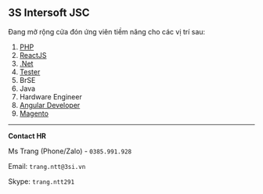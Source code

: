 3S Intersoft JSC
---

Đang mở rộng cửa đón ứng viên tiềm năng cho các vị trí sau:

1. [PHP](https://github.com/thutrang2901/3s-intersoft-jds/blob/main/php.md)
1. [ReactJS](https://github.com/thutrang2901/3s-intersoft-jds/blob/main/reactjs.md)
1. [.Net](https://github.com/thutrang2901/3s-intersoft-jds/blob/main/.Net.md)
1. [Tester](https://github.com/thutrang2901/3s-intersoft-jds/blob/main/Tester.md)
1. BrSE
1. Java
1. Hardware Engineer
1. [Angular Developer](https://github.com/thutrang2901/3s-intersoft-jds/blob/main/angular.md)
1. [Magento](https://github.com/thutrang2901/3s-intersoft-jds/blob/main/Magento.md)

---
**Contact HR**

Ms Trang (Phone/Zalo) - `0385.991.928`

Email: `trang.ntt@3si.vn`

Skype: `trang.ntt291`
